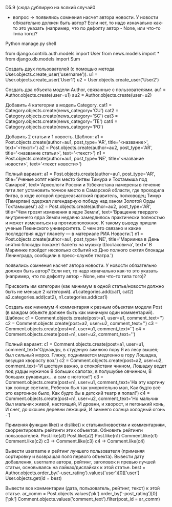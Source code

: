 D5.9 (сюда дублирую на всякий случай0
+ вопрос -> появились сомнения насчет автора новости. У новости обязательно должен быть автор? Если нет, то надо изначально как-то это указать (например, что по дефолту автор - None, или что-то типа того)?

Python manage.py shell

from django.contrib.auth.models import User
from news.models import *
from django.db.models import Sum


Создать двух пользователей (с помощью метода User.objects.create_user('username')).
u1 = User.objects.create_user('User1')
u2 = User.objects.create_user('User2')



Создать два объекта модели Author, связанные с пользователями.
au1 = Author.objects.create(user=u1)
au2 = Author.objects.create(user=u2)



Добавить 4 категории в модель Category.
cat1 = Category.objects.create(news_category='CU')
cat2 = Category.objects.create(news_category='SC')
cat3 = Category.objects.create(news_category='TE')
cat4 = Category.objects.create(news_category='PO')



Добавить 2 статьи и 1 новость.
Шаблон:
a1 = Post.objects.create(author=au1, post_type='AR', title='<название>', text='<текст>')
a2 = Post.objects.create(author=au2, post_type='AR', title='<название статьи>', text='<текст>')
n1 = Post.objects.create(author=au1, post_type='NE', title='<название новости>', text='<текст новости>')

Полный вариант:
a1 = Post.objects.create(author=au1, post_type='AR', title='Ученые хотят найти место битвы Тимура и Тохтамыша под Самарой', text='Археологи России и Узбекистана намерены в течение пяти лет установить точное место в Самарской области, где проходила битва, в ходе которой среднеазиатский правитель, полководец Тимур (Тамерлан) одержал легендарную победу над ханом Золотой Орды Тохтамышем')
a2 = Post.objects.create(author=au2, post_type='AR', title='Чем грозят изменения в ядре Земли', text='Вращение твердого внутреннего ядра Земли недавно замедлилось практически полностью и может измениться на противоположное. К такому выводу пришли ученые Пекинского университета. С чем это связано и какие последствия ждут планету — в материале РИА Новости.')
n1 = Post.objects.create(author=au1, post_type='NE', title='Мариинка в День снятия блокады покажет балеты на музыку Шостаковича', text=' В Мариинке пройдет несколько событий ко Дню полного снятия блокады Ленинграда, сообщили в пресс-службе театра.')


появились сомнения насчет автора новости. У новости обязательно должен быть автор? Если нет, то надо изначально как-то это указать (например, что по дефолту автор - None, или что-то типа того)?



Присвоить им категории (как минимум в одной статье/новости должно быть не меньше 2 категорий).
a1.categories.add(cat1, cat2)
a2.categories.add(cat2), n1.categories.add(cat1)



Создать как минимум 4 комментария к разным объектам модели Post (в каждом объекте должен быть как минимум один комментарий).
Шаблон:
c1 = Comment.objects.create(post=a1, user=u1, comment_text='<text>')
c2 = Comment.objects.create(post=a2, user=u2, comment_text='<text>')
c3 = Comment.objects.create(post=n1, user=u1, comment_text='<text>')
c4 = Comment.objects.create(post=n1, user=u2, comment_text='<text>')

Полный вариант:
c1 = Comment.objects.create(post=a1, user=u1, comment_text='Однажды, в студеную зимнюю пору Я из лесу вышел; был сильный мороз. Гляжу, поднимается медленно в гору Лошадка, везущая хворосту воз.')
c2 = Comment.objects.create(post=a2, user=u2, comment_text='И шествуя важно, в спокойствии чинном, Лошадку ведет под уздцы мужичок В больших сапогах, в полушубке овчинном, В больших рукавицах... а сам с ноготок!')
c3 = Comment.objects.create(post=n1, user=u1, comment_text='На эту картину так солнце светило, Ребенок был так уморительно мал, Как будто всё это картонное было, Как будто бы в детский театр я попал!')
c4 = Comment.objects.create(post=n1, user=u2, comment_text='Но мальчик был мальчик живой, настоящий, И дровни, и хворост, и пегонький конь, И снег, до окошек деревни лежащий, И зимнего солнца холодный огонь -')



Применяя функции like() и dislike() к статьям/новостям и комментариям, скорректировать рейтинги этих объектов.
Обновить рейтинги пользователей.
Post.like(a1)
Post.like(a2)
Post.like(n1)
Comment.like(c1)
Comment.like(c2)
c3  -> Comment.like(c3)
c4  -> Comment.like(c4)



Вывести username и рейтинг лучшего пользователя (применяя сортировку и возвращая поля первого объекта).
Вывести дату добавления, username автора, рейтинг, заголовок и превью лучшей статьи, основываясь на лайках/дислайках к этой статье.
best = Author.objects.order_by('-user_rating').values('user')[0]['user']
User.objects.get(id = best)



Вывести все комментарии (дата, пользователь, рейтинг, текст) к этой статье.
ar_comm = Post.objects.values('pk').order_by('-post_rating')[0]['pk']
Comment.objects.values('comment_text').filter(post_id = ar_comm)
